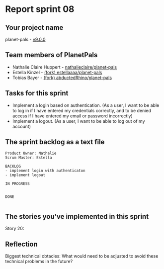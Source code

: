 # Report sprint 08

## Your project name

planet-pals - [v9.0.0](https://github.com/nathalieclaire/planet-pals/releases/tag/v9.0.0)

## Team members of PlanetPals

* Nathalie Claire Huppert - [nathalieclaire/planet-pals](https://github.com/nathalieclaire/planet-pals)
* Estella Kinzel - [(fork) estellaaaa/planet-pals](https://github.com/estellaaaa/planet-pals)
* Tobias Bayer - [(fork) abductedRhino/planet-pals](https://github.com/abductedRhino/planet-pals)

## Tasks for this sprint

* Implement a login based on authentication.
    (As a user, I want to be able to log in if I have entered my credentials correctly, and to be denied access if I have entered my email or password incorrectly)
* Implement a logout.
    (As a user, I want to be able to log out of my account)

## The sprint backlog as a text file

```
Product Owner: Nathalie
Scrum Master: Estella

BACKLOG
- implement login with authenticaton
- implement logout

IN PROGRESS


DONE


```

## The stories you've implemented in this sprint

Story 20: 

## Reflection

Biggest technical obtacles:
What would need to be adjusted to avoid these technical problems in the future?
